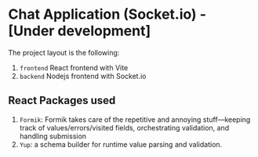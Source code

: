 # Chat Application (Socket.io) - [Under development]

The project layout is the following:

1. `frontend` React frontend with Vite
2. `backend` Nodejs frontend with Socket.io

## React Packages used

1. `Formik`: Formik takes care of the repetitive and annoying stuff—keeping track of values/errors/visited fields, orchestrating validation, and handling submission
2. `Yup`: a schema builder for runtime value parsing and validation.
